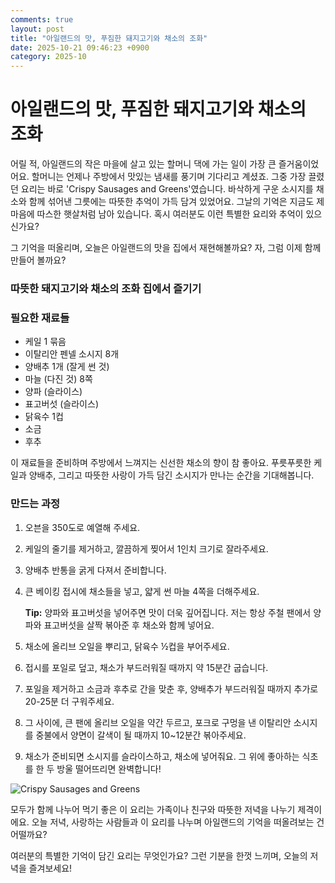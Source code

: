 ```yaml
---
comments: true
layout: post
title: "아일랜드의 맛, 푸짐한 돼지고기와 채소의 조화"
date: 2025-10-21 09:46:23 +0900
category: 2025-10
---
```


# 아일랜드의 맛, 푸짐한 돼지고기와 채소의 조화

어릴 적, 아일랜드의 작은 마을에 살고 있는 할머니 댁에 가는 일이 가장 큰 즐거움이었어요. 할머니는 언제나 주방에서 맛있는 냄새를 풍기며 기다리고 계셨죠. 그중 가장 끌렸던 요리는 바로 'Crispy Sausages and Greens'였습니다. 바삭하게 구운 소시지를 채소와 함께 섞어낸 그릇에는 따뜻한 추억이 가득 담겨 있었어요. 그날의 기억은 지금도 제 마음에 따스한 햇살처럼 남아 있습니다. 혹시 여러분도 이런 특별한 요리와 추억이 있으신가요?

그 기억을 떠올리며, 오늘은 아일랜드의 맛을 집에서 재현해볼까요? 자, 그럼 이제 함께 만들어 볼까요?

### 따뜻한 돼지고기와 채소의 조화 집에서 즐기기

### 필요한 재료들

- 케일 1 묶음
- 이탈리안 펜넬 소시지 8개
- 양배추 1개 (잘게 썬 것)
- 마늘 (다진 것) 8쪽
- 양파 (슬라이스) 
- 표고버섯 (슬라이스)
- 닭육수 1컵
- 소금
- 후추

이 재료들을 준비하며 주방에서 느껴지는 신선한 채소의 향이 참 좋아요. 푸릇푸릇한 케일과 양배추, 그리고 따뜻한 사랑이 가득 담긴 소시지가 만나는 순간을 기대해봅니다.

### 만드는 과정

1. 오븐을 350도로 예열해 주세요.  
   
2. 케일의 줄기를 제거하고, 깔끔하게 찢어서 1인치 크기로 잘라주세요.  

3. 양배추 반통을 굵게 다져서 준비합니다.  

4. 큰 베이킹 접시에 채소들을 넣고, 얇게 썬 마늘 4쪽을 더해주세요.  
   
   **Tip:** 양파와 표고버섯을 넣어주면 맛이 더욱 깊어집니다. 저는 항상 주철 팬에서 양파와 표고버섯을 살짝 볶아준 후 채소와 함께 넣어요.  

5. 채소에 올리브 오일을 뿌리고, 닭육수 ½컵을 부어주세요.  

6. 접시를 포일로 덮고, 채소가 부드러워질 때까지 약 15분간 굽습니다.   

7. 포일을 제거하고 소금과 후추로 간을 맞춘 후, 양배추가 부드러워질 때까지 추가로 20-25분 더 구워주세요.  

8. 그 사이에, 큰 팬에 올리브 오일을 약간 두르고, 포크로 구멍을 낸 이탈리안 소시지를 중불에서 양면이 갈색이 될 때까지 10~12분간 볶아주세요.  

9. 채소가 준비되면 소시지를 슬라이스하고, 채소에 넣어줘요. 그 위에 좋아하는 식초를 한 두 방울 떨어뜨리면 완벽합니다! 

![Crispy Sausages and Greens](https://www.themealdb.com/images/media/meals/st1ifa1583267248.jpg)

모두가 함께 나누어 먹기 좋은 이 요리는 가족이나 친구와 따뜻한 저녁을 나누기 제격이에요. 오늘 저녁, 사랑하는 사람들과 이 요리를 나누며 아일랜드의 기억을 떠올려보는 건 어떨까요?

여러분의 특별한 기억이 담긴 요리는 무엇인가요? 그런 기분을 한껏 느끼며, 오늘의 저녁을 즐겨보세요!